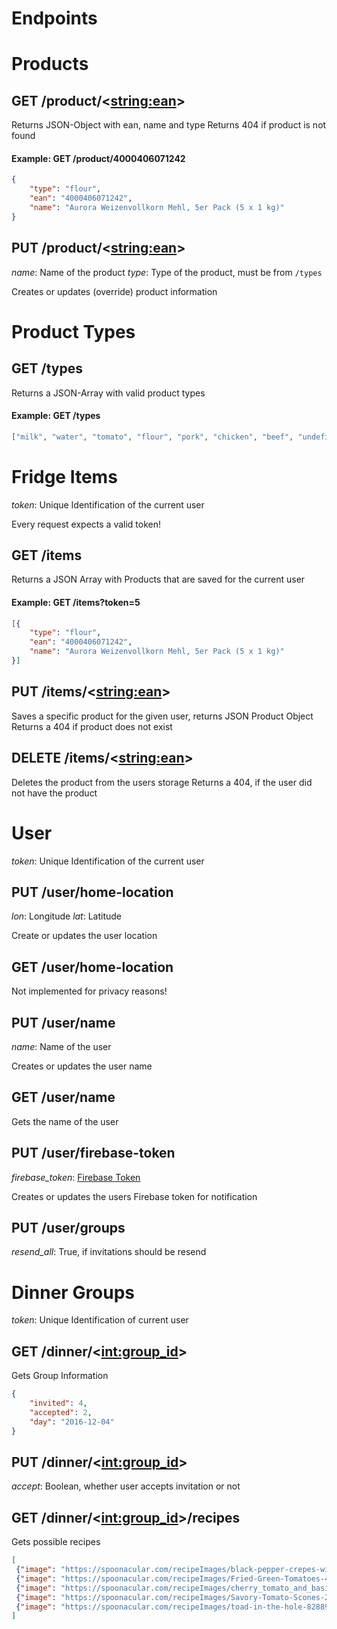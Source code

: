 # Endpoints

# Products
## GET /product/<<string:ean>>
Returns JSON-Object with ean, name and type
Returns 404 if product is not found

#### Example: GET /product/4000406071242
```json
{
    "type": "flour",
    "ean": "4000406071242",
    "name": "Aurora Weizenvollkorn Mehl, 5er Pack (5 x 1 kg)"
}
```

## PUT /product/<<string:ean>>
_name_: Name of the product
_type_: Type of the product, must be from `/types`

Creates or updates (override) product information

# Product Types

## GET /types
Returns a JSON-Array with valid product types
#### Example: GET /types
```json
["milk", "water", "tomato", "flour", "pork", "chicken", "beef", "undefined"]
```

# Fridge Items
_token_: Unique Identification of the current user

Every request expects a valid token!

## GET /items
Returns a JSON Array with Products that are saved for the current user

#### Example: GET /items?token=5
```json
[{
    "type": "flour",
    "ean": "4000406071242",
    "name": "Aurora Weizenvollkorn Mehl, 5er Pack (5 x 1 kg)"
}]
```

## PUT /items/<<string:ean>>
Saves a specific product for the given user, returns JSON Product Object
Returns a 404 if product does not exist

## DELETE /items/<<string:ean>>
Deletes the product from the users storage
Returns a 404, if the user did not have the product

# User
_token_: Unique Identification of the current user

## PUT /user/home-location
_lon_: Longitude
_lat_: Latitude

Create or updates the user location

## GET /user/home-location
Not implemented for privacy reasons!

## PUT /user/name
_name_: Name of the user

Creates or updates the user name

## GET /user/name
Gets the name of the user

## PUT /user/firebase-token
_firebase_token_: [Firebase Token](https://firebase.google.com/docs/reference/admin/java/reference/com/google/firebase/auth/FirebaseToken)

Creates or updates the users Firebase token for notification

## PUT /user/groups
_resend_all_: True, if invitations should be resend

# Dinner Groups
_token_: Unique Identification of current user

## GET /dinner/<<int:group_id>>
Gets Group Information
```json
{
    "invited": 4,
    "accepted": 2,
    "day": "2016-12-04"
}
```

## PUT /dinner/<<int:group_id>>
_accept_: Boolean, whether user accepts invitation or not

## GET /dinner/<<int:group_id>>/recipes
Gets possible recipes
```json
[
 {"image": "https://spoonacular.com/recipeImages/black-pepper-crepes-with-goat-cheese-and-tomatoes-2-79315.jpg", "desc": null, "title": "Black Pepper Crepes With Goat Cheese And Tomatoes", "upvotes": 0, "veto": false, "id": 25},
 {"image": "https://spoonacular.com/recipeImages/Fried-Green-Tomatoes-408340.jpg", "desc": null, "title": "Fried Green Tomatoes", "upvotes": 0, "veto": false, "id": 26},
 {"image": "https://spoonacular.com/recipeImages/cherry_tomato_and_basil_clafoutis-47077.jpg", "desc": null, "title": "Cherry Tomato And Basil Clafoutis", "upvotes": 0, "veto": false, "id": 27},
 {"image": "https://spoonacular.com/recipeImages/Savory-Tomato-Scones-201022.jpg", "desc": null, "title": "Savory Tomato Scones", "upvotes": 0, "veto": false, "id": 28},
 {"image": "https://spoonacular.com/recipeImages/toad-in-the-hole-828894.jpg", "desc": null, "title": "Toad In The Hole", "upvotes": 0, "veto": false, "id": 29}
]
```
